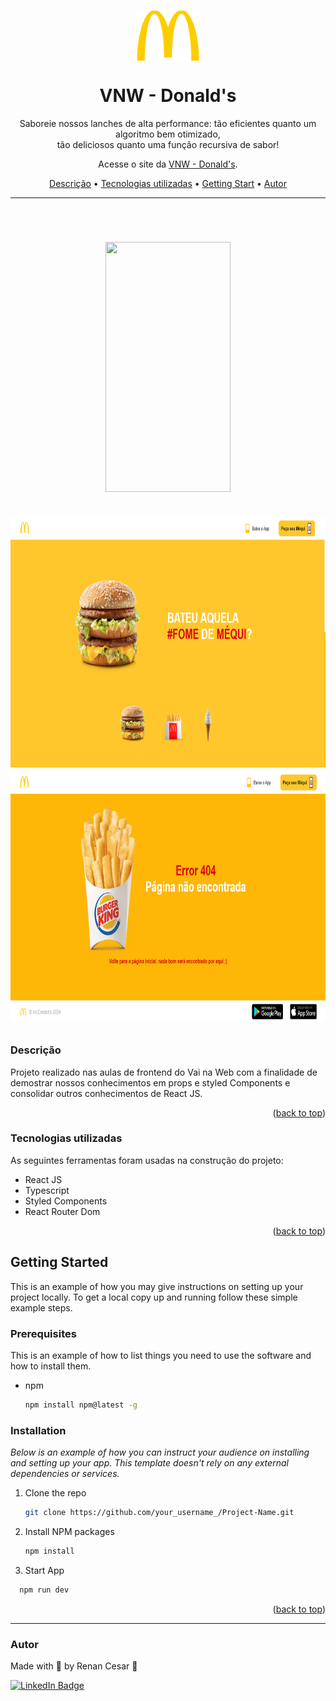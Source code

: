 <a name="readme-top"></a>

<br />
<div align="center">
  <a href="https://vnw-donalds.vercel.app/">
    <img align="center" width="100" height="80" src="./public/logo.svg">
  </a>
  <h1>VNW - Donald's</h1>
</div>

<p align="center">Saboreie nossos lanches de alta performance: tão eficientes quanto um algoritmo bem otimizado,</br> tão deliciosos quanto uma função recursiva de sabor!</p>
<p align="center">Acesse o site da <a href="https://vnw-donalds.vercel.app/">VNW - Donald's</a>.</p>

<p align="center">
 <a href="#Descrição">Descrição</a> •
 <a href="#Tecnologias">Tecnologias utilizadas</a> •
 <a href="#start">Getting Start</a> •
 <a href="#autor">Autor</a>
</p>

---

<br>


<h1 align="center">  
  <p align="center">
  <img width="200" height="400" src="./src/assets/donalds.gif"><br><br>
  <img width="800" height="400" src="./src/assets/home.png">
  <img width="800" height="400" src="./src/assets/erro.png">
</p>

</h1>

<a id="Descrição"></a>
### Descrição


Projeto realizado nas aulas de frontend do Vai na Web com a finalidade de demostrar nossos conhecimentos em props e styled Components e consolidar outros conhecimentos de React JS.

<p align="right">(<a href="#readme-top">back to top</a>)</p>

<a id="Tecnologias"></a>
### Tecnologias utilizadas

As seguintes ferramentas foram usadas na construção do projeto:

- React JS
- Typescript
- Styled Components
- React Router Dom

<p align="right">(<a href="#readme-top">back to top</a>)</p>

<a id="start"></a>
## Getting Started

This is an example of how you may give instructions on setting up your project locally.
To get a local copy up and running follow these simple example steps.

### Prerequisites

This is an example of how to list things you need to use the software and how to install them.
* npm
  ```sh
  npm install npm@latest -g
  ```

### Installation

_Below is an example of how you can instruct your audience on installing and setting up your app. This template doesn't rely on any external dependencies or services._

1. Clone the repo
   ```sh
   git clone https://github.com/your_username_/Project-Name.git
   ```
2. Install NPM packages
   ```sh
   npm install
   ```
3. Start App
```sh
  npm run dev
```

<p align="right">(<a href="#readme-top">back to top</a>)</p>

---

### Autor

Made with 💜 by Renan Cesar 👋

[![LinkedIn Badge](https://img.shields.io/badge/-Renan_Cesar-blue?style=flat-square&logo=Linkedin&logoColor=white&link=https://www.linkedin.com/in/renan-cesar/)](https://www.linkedin.com/in/renan-cesar/)
